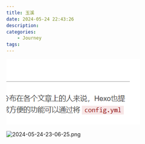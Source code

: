 ```yaml
---
title: 玉溪
date: 2024-05-24 22:43:26
description:
categories:
    - Journey
tags:
---
```



![2024-05-24-22-47-14.png](./yunnan-yuxi/2024-05-24-22-47-14.png)

![2024-05-24-23-06-25.png](2024-05-24-23-06-25.png)

